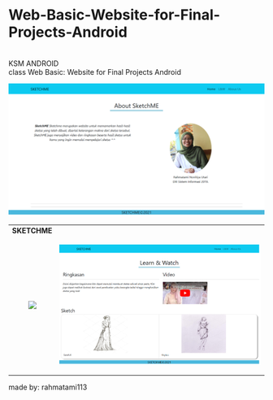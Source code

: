 # Web-Basic-Website-for-Final-Projects-Android
<br>
KSM ANDROID
<br>
class Web Basic: Website for Final Projects Android

<table>
  <tr><td><strong>SKETCHME</strong></td></tr>
  <tr>
    <td><p align="center"><img src=".../Pictures/Screenshot-SketchME.png"></p></td>
    <td><p align="center"><img src="/Pictures/Screenshot-L W-SketchME.png"></p></td
    <td><p align="center"><img src="/Pictures/Screenshot-about-SketchME.png"></p></td>
  </tr>
</table>

made by: rahmatami113
